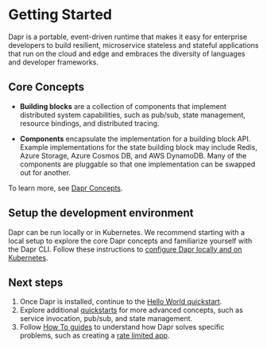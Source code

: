 # Getting Started

Dapr is a portable, event-driven runtime that makes it easy for enterprise developers to build resilient, microservice stateless and stateful applications that run on the cloud and edge and embraces the diversity of languages and developer frameworks.

## Core Concepts

* **Building blocks** are a collection of components that implement distributed system capabilities, such as pub/sub, state management, resource bindings, and distributed tracing.

* **Components** encapsulate the implementation for a building block API. Example implementations for the state building block may include Redis, Azure Storage, Azure Cosmos DB, and AWS DynamoDB. Many of the components are pluggable so that one implementation can be swapped out for another.

To learn more, see [Dapr Concepts](../concepts).

## Setup the development environment

Dapr can be run locally or in Kubernetes. We recommend starting with a local setup to explore the core Dapr concepts and familiarize yourself with the Dapr CLI. Follow these instructions to [configure Dapr locally and on Kubernetes](./environment-setup.md).

## Next steps

1. Once Dapr is installed, continue to the [Hello World quickstart](https://github.com/dapr/quickstarts/tree/master/1.hello-world).
2. Explore additional [quickstarts](https://github.com/dapr/quickstarts) for more advanced concepts, such as service invocation, pub/sub, and state management.
3. Follow [How To guides](../howto) to understand how Dapr solves specific problems, such as creating a [rate limited app](../howto/control-concurrency).
